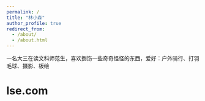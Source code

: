 ```yaml
---
permalink: /
title: "林小森"
author_profile: true
redirect_from: 
  - /about/
  - /about.html
---
```


一名大三在读文科师范生，喜欢捯饬一些奇奇怪怪的东西，爱好：户外骑行、打羽毛球、摄影、板绘

lse.com
======

